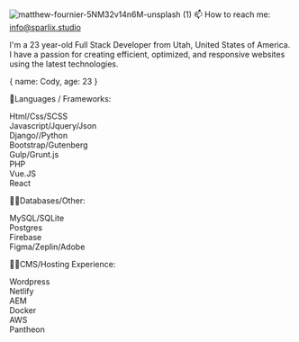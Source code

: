 ![matthew-fournier-5NM32v14n6M-unsplash (1)](https://user-images.githubusercontent.com/48641165/120702479-f91cf700-c468-11eb-9adc-6043fd6ee0a2.jpg)
📫 How to reach me: info@sparlix.studio
<!--
**Sparlix/Sparlix** is a ✨ _special_ ✨ repository because its `README.md` (this file) appears on your GitHub profile.

-->
I'm a 23 year-old Full Stack Developer from Utah, United States of America. I have a passion for creating efficient, optimized, and responsive websites using the latest technologies.

{ name: Cody, age: 23 }

📜Languages / Frameworks:

Html/Css/SCSS<br/>
Javascript/Jquery/Json<br/>
Django//Python<br/>
Bootstrap/Gutenberg<br/> 
Gulp/Grunt.js<br/>
PHP<br/>
Vue.JS<br/>
React<br/>

👨‍💻Databases/Other:

MySQL/SQLite<br/>
Postgres<br/>
Firebase<br/>
Figma/Zeplin/Adobe<br/>

👷‍♂️CMS/Hosting Experience:

Wordpress<br/>
Netlify<br/>
AEM<br/>
Docker<br/>
AWS<br/>
Pantheon<br>










